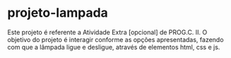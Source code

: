 # projeto-lampada
Este projeto é referente a Atividade Extra [opcional] de PROG.C. II. O objetivo do projeto é interagir conforme as opções apresentadas, fazendo com que a lâmpada ligue e desligue, através de elementos html, css e js.
